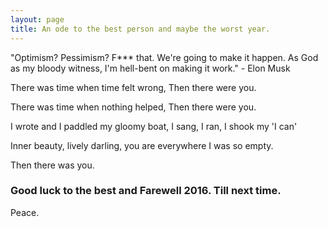 ```yaml
---
layout: page
title: An ode to the best person and maybe the worst year.
---
```


"Optimism? Pessimism? F*** that. We're going to make it happen. As God as my bloody witness, I'm hell-bent on making it work." - Elon Musk





There was time when time felt wrong,
Then there were you.

There was time when nothing helped,
Then there were you.

I wrote and I paddled my gloomy boat,
I sang, I ran, I shook my 'I can'

Inner beauty, lively darling, you are everywhere
I was so empty.

Then there was you.
                                                



<!--### More Information

Thanks!-->

### Good luck to the best and Farewell 2016. Till next time.

Peace.

